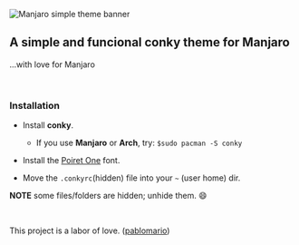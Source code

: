<img src="https://github.com/pablomario/Manjaro-simple-conky-theme/blob/master/main-simple-conky.png" 
alt="Manjaro simple theme banner" align="center" />
<br />

A simple and funcional conky theme for Manjaro
---

...with love for Manjaro 

<br />

### Installation

* Install **conky**.
    * If you use **Manjaro** or **Arch**, try: <code>$sudo pacman -S conky</code>

* Install the [Poiret One](https://www.google.com/fonts/specimen/Poiret+One) font.

* Move the `.conkyrc`(hidden) file into your `~` (user home) dir.

**NOTE** some files/folders are hidden; unhide them. :smile:


<br />


This project is a labor of love. ([pablomario](http://bytelchus.com/)) 
